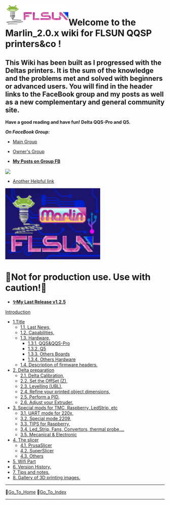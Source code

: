   <img align="left" width=200 src="./icons/FLSun-LogoColor3.png" />

# Welcome to the Marlin_2.0.x wiki for FLSUN QQSP printers&co !

## This Wiki has been built as I progressed with the Deltas printers. It is the sum of the knowledge and the problems met and solved with beginners or advanced users. You will find in the header links to the FaceBook group and my posts as well as a new complementary and general community site.

**Have a good reading and have fun! Delta QQS-Pro and Q5.**

_**On FaceBook Group:**_

*   [Main Group](https://www.facebook.com/groups/120961628750040)    
*   [Owner's Group](https://www.facebook.com/groups/flsunowners)

*   [**My Posts on Group FB**](https://www.facebook.com/hashtag/deltafoxies/?__gid__=120961628750040)

<img align="center" width=300 src="https://raw.githubusercontent.com/blackfyre/flsun.community/main/src/.vuepress/public/hero.png" />

*   [Another Helpful link](https://flsun.community)


<img align="center" width=300 src="./images/FLSunMarlin.png" />

  # 📌__Not for production use. Use with caution!__📌

*  [**✨My Last Release v1.2.5**](https://github.com/Foxies-CSTL/Marlin_2.0.x/releases)

[Introduction](Home)
- [1.Title](1.Delta-QQS-Pro-and-Q5)
  - [1.1. Last News,](1.Delta-QQS-Pro-and-Q5#11-Last-news-Marlin-2-Bugfix-Branch)
  - [1.2. Capabilities,](1.Delta-QQS-Pro-and-Q5#12-Validate-and-Actived-parts)
  - [1.3. Hardware,](1.Delta-QQS-Pro-and-Q5#13-Hardware-for-the-FLSunQ-printers)
    - [1.3.1. QQS&QQS-Pro](1.Delta-QQS-Pro-and-Q5#131-MotherBoards-QQSP)
    - [1.3.2. Q5](1.Delta-QQS-Pro-and-Q5#132-MotherBoards-Q5)
    - [1.3.3. Others Boards](1.Delta-QQS-Pro-and-Q5#133-Others-MotherBoards)
    - [1.3.4. Others Hardware](1.Delta-QQS-Pro-and-Q5#134-Others-hardwares)
  - [1.4. Description of firmware headers.](1.4.CAPTION-Firmwares)
- [2. Delta preparation](2.SETTINGS-THE-PRINTER)
  - [2.1. Delta Calibration,](2.SETTINGS-THE-PRINTER#21-delta-calibration)
  - [2.2. Set the OffSet (Z),](2.SETTINGS-THE-PRINTER#22-Z_OffSet)
  - [2.3. Levelling (UBL),](2.SETTINGS-THE-PRINTER#23-Bed_Levelling)
  - [2.4. Refine your printed object dimensions,](2.SETTINGS-THE-PRINTER#24-DIMENSIONS)
  - [2.5. Perform a PID,](2.SETTINGS-THE-PRINTER#25-PID)
  - [2.6. Adjust your Extruder.](2.SETTINGS-THE-PRINTER#26-extruder-option-tor-b-or-n)
- [3. Special mods for TMC, Raspberry, LedStrip, etc](3.SPECIAL-MODS)
  - [3.1. UART mode for 220x,](3.SPECIAL-MODS#31-TMC-with-UART-mode)
  - [3.2. Special mode 2209,](3.SPECIAL-MODS#32-TMC2209-Single-Wire)
  - [3.3. TIPS for Raspberry,](3.SPECIAL-MODS#33-Raspberry)
  - [3.4. Led_Strip, Fans, Convertors, thermal probe,...](3.SPECIAL-MODS#34-Various-assembly)
  - [3.5. Mecanical & Electronic](3.SPECIAL-MODS#35-Mechanical--electronic-precautions)
- [4. The slicer](4.SLICERS-PART)
  - [4.1. PrusaSlicer](4.1.PrusaSlicer)
  - [4.2. SuperSlicer](4.SLICERS-PART#42-SuperSlicer)
  - [4.3. Others](4.SLICERS-PART#43-Others)
- [5. Wifi Part](5.Firmware-Wifi)
- [6. Version History.](6.Version-History)
- [7. Tips and notes.](7.TIPS)
- [8. Gallery of 3D printing images.](8.Gallery)

***
🚸[Go_To_Home](Home)                                   🚸[Go_To_Index](_Sidebar)
***